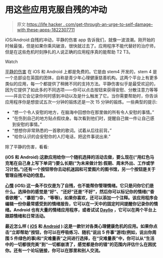 # 用这些应用克服自残的冲动

> 原文:[https://life hacker . com/get-through-an-urge-to-self-damage-with these-apps-1822307711](https://lifehacker.com/get-through-an-urge-to-self-harm-with-these-apps-1822307711)

iOS/Android:自残的冲动，平静的伤害 app 告诉我们，就像一波浪潮。刚开始的时候最强，但是如果你乘风破浪，很快就过去了。应用程序不能代替好的治疗师，但是在这些危机时刻挣扎的人说正确的应用程序真的能帮助 T2 T3。

Watch

[平静的伤害](http://www.stem4.org.uk/calmharm/) 在 iOS 和 Android 上都是免费的。它是由 stem4 开发的，stem 4 是一个总部设在英国的团体，自称是青少年心理健康慈善机构。这两个平台上有更多类似的应用，每一个都提供了稍微不同的支持方法。平静伤害似乎是最受欢迎的，因为它提供了如此多的不同选项——你可以点击按钮来获得安慰、分散注意力等等——并且它会记录你何时感到冲动以及是什么触发了它。当你需要帮助时，你告诉应用程序你是想尝试五次一分钟的锻炼还是一次 15 分钟的锻炼。一些典型的提示:

*   “想一个令人安慰的地方，在脑海中回想你在那里做的所有令人安慰的事情。”
*   “在伤到自己的地方贴点假纹身。每次看到他们时，提醒自己做一件让自己感到安慰的事情。”
*   “想想你非常熟悉的一首歌的歌词。试着从后往前背。”
*   "给你认识的会安慰你的人打电话，把这件事说出来."

除了平静的伤害，看看:

[](http://self-healapp.co.uk/)****(iOS 和 Android):这款应用给你一个随机选择的活动去做，要么现在(“用红色马克笔在自己身上写下单词”)要么长期(“为未来做计划:假期、周末外出、工作或学习计划。”)还有一个按钮带你去动机迷因和可爱图片的图书馆，另一个按钮是关于管理自残冲动的信息。****

****[**心情**](https://itunes.apple.com/us/app/moods-tracking-for-better-mental-health/id1023271188?mt=8) (iOS):这一条不仅仅是为了自残，也不能帮你管理情绪。它只是问你它们是什么。选择你的感觉是“好”、“还好”还是“不好”，然后你可以标记你的情绪(“昏昏欲睡”、“暴怒”)😡，“等等)，如果你喜欢，还可以添加一个注释。该应用程序会编辑一份你最常感受到的情绪报告，它可以在一天中的固定时间提醒你记录你的情绪。Android 也有大量的情绪应用程序，或者试试 [Daylio](https://daylio.webflow.io/) ，它可以在两个平台上跟踪情绪和日常活动。****

******最近怎么样** ( [iOS](https://itunes.apple.com/us/app/whats-up-a-mental-health-app/id968251160?mt=8) 和 [Android](https://play.google.com/store/apps/details?id=com.jacksontempra.apps.whatsup&hl=en) ):这是一款针对各类心理健康危机的应用。如果你点击“立即帮助”按钮，你可以在呼吸练习、随机“说出 5 件事”游戏(例如，说出你周围 5 件绿色的事)和“灾难量表”之间进行选择，在“灾难量表”中，你可以从“生活中的一切都很完美”到“一切都崩溃了，感觉都是你的错”的范围内评估什么在困扰你。还有一个论坛链接，你可以在那里和别人交流。****